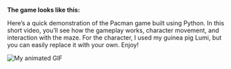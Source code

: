 **The game looks like this:**

Here’s a quick demonstration of the Pacman game built using Python. In this short video, you’ll see how the gameplay works, character movement, and interaction with the maze. For the character, I used my guinea pig Lumi, but you can easily replace it with your own. Enjoy!

![My animated GIF](https://raw.githubusercontent.com/SanteriValo/python-pacman/blob/main/docs/Pic-Man.gif)
